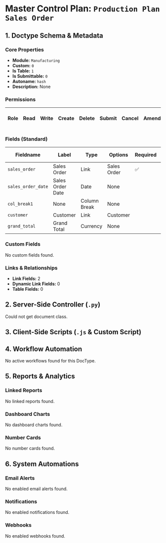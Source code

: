 # Master Control Plan: `Production Plan Sales Order`

## 1. Doctype Schema & Metadata

### Core Properties
- **Module:** `Manufacturing`
- **Custom:** `0`
- **Is Table:** `1`
- **Is Submittable:** `0`
- **Autoname:** `hash`
- **Description:** None

### Permissions
| Role | Read | Write | Create | Delete | Submit | Cancel | Amend | Report | Import | Export | Print | Email | Share | Set User Perms |
|---|---|---|---|---|---|---|---|---|---|---|---|---|---|---|


### Fields (Standard)
| Fieldname | Label | Type | Options | Required | Hidden | Read Only | Default | Description |
|---|---|---|---|---|---|---|---|---|
| `sales_order` | Sales Order | Link | Sales Order | ✅ |  |  | None | None |
| `sales_order_date` | Sales Order Date | Date | None |  |  | ✅ | None | None |
| `col_break1` | None | Column Break | None |  |  |  | None | None |
| `customer` | Customer | Link | Customer |  |  | ✅ | None | None |
| `grand_total` | Grand Total | Currency | None |  |  | ✅ | None | None |


### Custom Fields
No custom fields found.


### Links & Relationships
- **Link Fields:** 2
- **Dynamic Link Fields:** 0
- **Table Fields:** 0

## 2. Server-Side Controller (`.py`)
Could not get document class.


## 3. Client-Side Scripts (`.js` & Custom Script)




## 4. Workflow Automation
No active workflows found for this DocType.


## 5. Reports & Analytics
### Linked Reports
No linked reports found.


### Dashboard Charts
No dashboard charts found.


### Number Cards
No number cards found.


## 6. System Automations
### Email Alerts
No enabled email alerts found.


### Notifications
No enabled notifications found.


### Webhooks
No enabled webhooks found.
